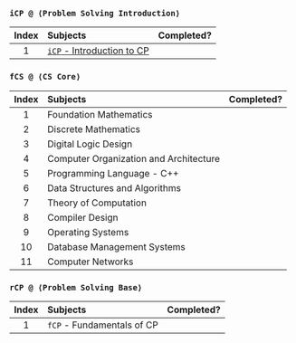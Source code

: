 ### `iCP @ ⟨Problem Solving Introduction⟩`
| Index | Subjects | Completed? |
| :---: | :--- | :---: |
| 1 | [`iCP` - Introduction to CP](https://www.codechef.com/) |  |

### `fCS @ ⟨CS Core⟩`
| Index | Subjects | Completed? |
| :---: | :--- | :---: |
| 1 | Foundation Mathematics |  |
| 2 | Discrete Mathematics |  |
| 3 | Digital Logic Design |  |
| 4 | Computer Organization and Architecture |  |
| 5 | Programming Language - C++ |  |
| 6 | Data Structures and Algorithms |  |
| 7 | Theory of Computation |  |
| 8 | Compiler Design |  |
| 9 | Operating Systems |  |
| 10 | Database Management Systems |  |
| 11 | Computer Networks |  |

### `rCP @ ⟨Problem Solving Base⟩`
| Index | Subjects | Completed? |
| :---: | :--- | :---: |
| 1 | `fCP` - Fundamentals of CP |  |
